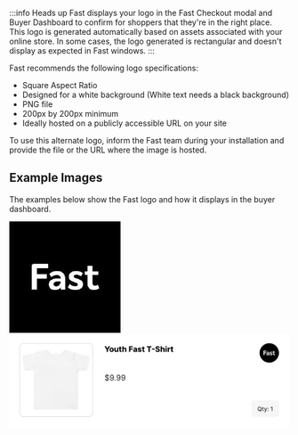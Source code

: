 :::info Heads up
Fast displays your logo in the Fast Checkout modal and Buyer Dashboard to confirm for shoppers that they're in the right place. This logo is generated automatically based on assets associated with your online store. In some cases, the logo generated is rectangular and doesn't display as expected in Fast windows.
:::

Fast recommends the following logo specifications:
- Square Aspect Ratio
- Designed for a white background (White text needs a black background)
- PNG file
- 200px by 200px minimum
- Ideally hosted on a publicly accessible URL on your site

To use this alternate logo, inform the Fast team during your installation and provide the file or the URL where the image is hosted.

## Example Images
The examples below show the Fast logo and how it displays in the buyer dashboard.

  ![Fast Logo](/reusables/for-developers/images/fast-sq-200.png)
  ![Fast Buyer Dashboard](/reusables/for-developers/images/Fast-rounded-dashboard.png)